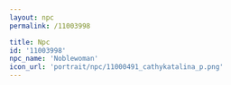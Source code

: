```yaml
---
layout: npc
permalink: /11003998

title: Npc
id: '11003998'
npc_name: 'Noblewoman'
icon_url: 'portrait/npc/11000491_cathykatalina_p.png'
---
```

